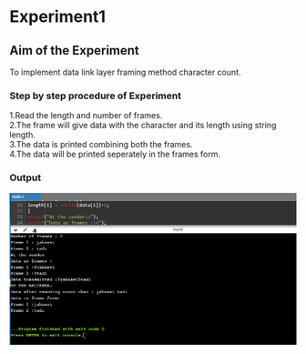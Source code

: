 # Experiment1

## Aim of the Experiment
To implement data link layer framing method character count.

### Step by step procedure of Experiment
1.Read the length and number of frames.\
2.The frame will give data with the character and its length using string length.\
3.The data is printed combining both the frames.\
4.The data will be printed seperately in the frames form.

### Output

![Output](Output.png)


